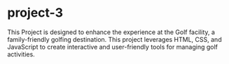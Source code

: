 # project-3
This Project is designed to enhance the experience at the Golf facility, a family-friendly golfing destination. This project leverages HTML, CSS, and JavaScript to create interactive and user-friendly tools for managing golf activities.

